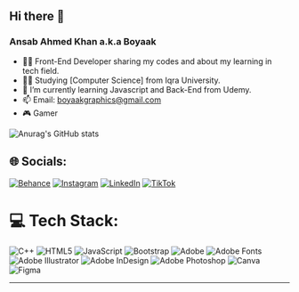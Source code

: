 ## Hi there 👋
### Ansab Ahmed Khan a.k.a Boyaak

<!--
**BOYAAK/BOYAAK** is a ✨ _special_ ✨ repository because its `README.md` (this file) appears on your GitHub profile.

Here are some ideas to get you started:-->

- 🧑‍💼 Front-End Developer sharing my codes and about my learning in tech field.
- 👨‍🎓 Studying [Computer Science] from Iqra University.
- 🌱 I’m currently learning Javascript and Back-End from Udemy.
- 📫 Email: boyaakgraphics@gmail.com
- 🎮 Gamer 

![Anurag's GitHub stats](https://github-readme-stats.vercel.app/api?username=BOYAAK&show_icons=true&theme=algolia)


## 🌐 Socials:
[![Behance](https://img.shields.io/badge/Behance-1769ff?logo=behance&logoColor=white)](https://behance.net/itsBOYAAK) [![Instagram](https://img.shields.io/badge/Instagram-%23E4405F.svg?logo=Instagram&logoColor=white)](https://instagram.com/_boyaak_) [![LinkedIn](https://img.shields.io/badge/LinkedIn-%230077B5.svg?logo=linkedin&logoColor=white)](https://linkedin.com/in/ANSABAHMEDKHAN) [![TikTok](https://img.shields.io/badge/TikTok-%23000000.svg?logo=TikTok&logoColor=white)](https://tiktok.com/@BOYAAK) 

# 💻 Tech Stack:
![C++](https://img.shields.io/badge/c++-%2300599C.svg?style=for-the-badge&logo=c%2B%2B&logoColor=white) ![HTML5](https://img.shields.io/badge/html5-%23E34F26.svg?style=for-the-badge&logo=html5&logoColor=white) ![JavaScript](https://img.shields.io/badge/javascript-%23323330.svg?style=for-the-badge&logo=javascript&logoColor=%23F7DF1E) ![Bootstrap](https://img.shields.io/badge/bootstrap-%238511FA.svg?style=for-the-badge&logo=bootstrap&logoColor=white) ![Adobe](https://img.shields.io/badge/adobe-%23FF0000.svg?style=for-the-badge&logo=adobe&logoColor=white) ![Adobe Fonts](https://img.shields.io/badge/Adobe%20Fonts-000B1D.svg?style=for-the-badge&logo=Adobe%20Fonts&logoColor=white) ![Adobe Illustrator](https://img.shields.io/badge/adobe%20illustrator-%23FF9A00.svg?style=for-the-badge&logo=adobe%20illustrator&logoColor=white) ![Adobe InDesign](https://img.shields.io/badge/Adobe%20InDesign-49021F?style=for-the-badge&logo=adobeindesign&logoColor=FF3366) ![Adobe Photoshop](https://img.shields.io/badge/adobe%20photoshop-%2331A8FF.svg?style=for-the-badge&logo=adobe%20photoshop&logoColor=white) ![Canva](https://img.shields.io/badge/Canva-%2300C4CC.svg?style=for-the-badge&logo=Canva&logoColor=white) ![Figma](https://img.shields.io/badge/figma-%23F24E1E.svg?style=for-the-badge&logo=figma&logoColor=white)

---


<!-- Proudly created with GPRM ( https://gprm.itsvg.in ) -->
